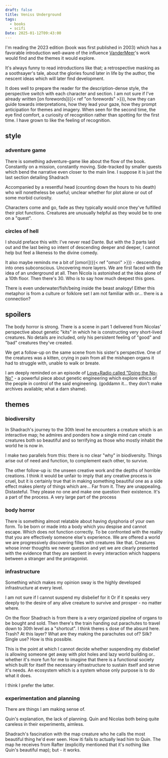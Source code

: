 ```yaml
---
draft: false
title: Veniss Underground
tags:
  - books
  - scifi
Date: 2025-01-12T09:43:00
---
```

I'm reading the 2023 edition (book was first published in 2003) which has a favorable introduction well-aware of the influence [VanderMeer](https://www.blogger.com/profile/08306056002963293934)'s work would find and the themes it would explore. 

It's always funny to read introductions like that; a retrospective masking as a soothsayer's tale, about the glories found later in life by the author, the nescent ideas which will later find development.

It does well to prepare the reader for the description-dense style, the perspective switch with each character and section. I am not sure if I've already written [on forewords]({{< ref "on forewords" >}}), how they can guide towards interpretations, how they lead your gaze, how they prompt anticipation for themes and imagery. When seen for the second time, the eye find comfort, a curiosity of recognition rather than spotting for the first time. I have grown to like the feeling of recognition.

## style 

### adventure game
There is something adventure-game like about the flow of the book. Constantly on a mission, constantly moving. Side-tracked by smaller quests which bend the narrative even closer to the main line. I suppose it is just the last section detailing Shadrach 

Accompanied by a resentful head (counting down the hours to his death) who will nonetheless be useful; unclear whether for plot alone or out of some morbid curiosity.

Characters come and go, fade as they typically would once they've fulfilled their plot functions. Creatures are unusually helpful as they would be to one on a "quest". 

### circles of hell
I should preface this with: I've never read Dante. But with the 3 parts laid out and the last being so intent of descending deeper and deeper, I cannot help but feel a likeness to the divine comedy. 

It also maybe reminds me a bit of [omori]({{< ref "omori" >}}) - descending into ones subconscious. Uncovering more layers. We are first faced with the idea of an underground at all. Then Nicola is astonished at the idea alone of a 10th floor. Then there's 30. Who is to say how much deepest this goes. 

There is even underwater/fish/being inside the beast analogy! Either this metaphor is from a culture or folklore set I am not familiar with or... there is a connection?
## spoilers


The body horror is strong. There is a scene in part 1 delivered from Nicolas' perspective about genetic "kits" in which he is constructing very short-lived creatures. No details are included, only his persistent feeling of "good" and "bad" creatures they've created.

We get a follow-up on the same scene from his sister's perspective. One of the creatures was a kitten, crying in pain from all the mishapen organs it had to struggle with, unable to walk or breate. 

I am deeply reminded on an episode of [Love+Radio called "Doing the No-No"](https://loveandradio.org/2016/12/doing-the-no-no/) - a powerful piece about genetic engineering which explore ethics of the people in control of the said engineering. (goddamn it... they don't make archives available; what a darn shame).

## themes 
### biodiversity 
In Shadrach's journey to the 30th level he encounters a creature which is an interactive map; he admires and ponders how a single mind can create creatures both so beautiful and so terrifying as those who mostly inhabit the world he is now in. 

I make two parallels from this: there is no clear "why" in biodiversity. Things arise out of need and function, to complement each other, to survive. 

The other follow-up is: the unseen creative work and the depths of horrible creations. I think it would be unfair to imply that any creative process is cruel, but it is certainly true that in making something beautiful one as a side effect makes plenty of things which are... Far from it. They are unappealing. Distasteful. They please no one and make one question their existence. It's a part of the process. A very large part of the process 

### body horror
There is something almost relatable about having dysphoria of your own form. To be born or made into a body which you despise and cannot escape. Which does not function correctly. To be confronted with the reality that you are effectively someone else's experience. 
We are offered a world we are progressively discovering filles with creatures like that. Creatures whose inner thoughts we never question and yet we are clearly presented with the evidence that they are sentient in every interaction which happens between a stranger and the protagonist. 

### infrastructure

Something which makes my opinion sway is the highly developed infrastructure at every level. 

I am not sure if I cannot suspend my disbelief for it
Or if it speaks very deeply to the desire of any alive creature to survive and prosper - no matter where. 

On the floor Shadrach is from there is a very organized pipeline of organs to be bought and sold. Then there's the train handing out parachutes to travel down to 30th level as a "shortcut". I think theres s dose of the absurd here. Trash? At this layer? What are they making the parachutes out of? Silk? Single use? How is this possible. 

This is the point at which I cannot decide whether suspending my disbelief is allowing someone get away with plot holes and lazy world building or.. whether it's more fun for me to imagine that there is a functional society which built for itself the necessary infrastructure to sustain itself and serve it's needs. An ecosystem which is a system whose only purpose is to do what it does. 

I think I prefer the latter.

### experimentation and planning

There are things I am making sense of.

Quin's explanation, the lack of planning. Quin and Nicolas both being quite careless in their experiments, aimless.

Shadrach's fascination with the map creature who he calls the most beautiful thing he'd ever seen. How iti fails to actually lead him to Quin. The map he receives from Rafter (explicitly mentioned that it's nothing like Quin's beautiful map); but - it works.